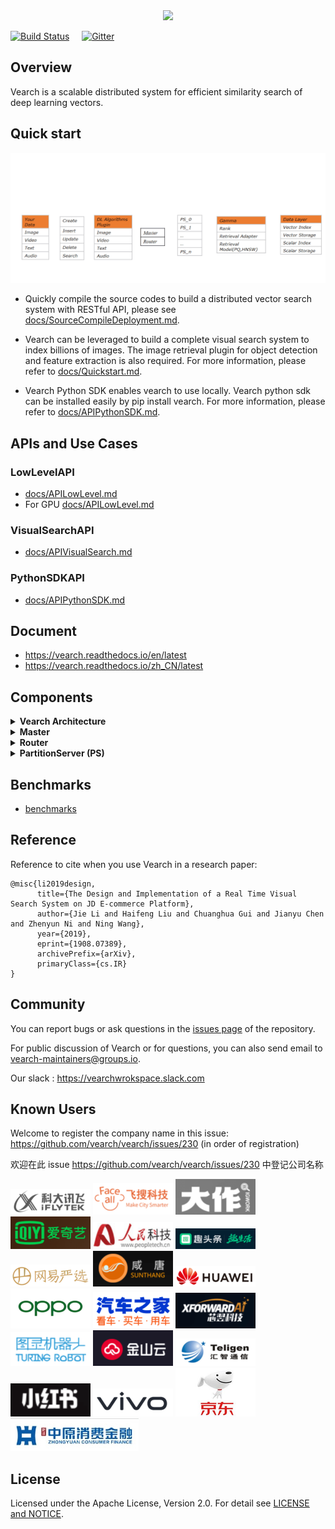 <div align="center">
  <img src="docs/img/vearch_logo.png">
</div>

[![Build Status](https://github.com/vearch/vearch/actions/workflows/CI.yml/badge.svg)](https://github.com/vearch/vearch/actions/workflows/CI.yml)  &nbsp;&nbsp;&nbsp; [![Gitter](https://badges.gitter.im/vector_search/community.svg)](https://gitter.im/vector_search/community?utm_source=badge&utm_medium=badge&utm_campaign=pr-badge)
## Overview

Vearch is a scalable distributed system for efficient similarity search of deep learning vectors. 

## Quick start
![docs/img/plugin/main_process.gif](docs/img/plugin/main_process.gif)

* Quickly compile the source codes to build a distributed vector search system with RESTful API, please see [docs/SourceCompileDeployment.md](docs/SourceCompileDeployment.md).

* Vearch can be leveraged to build a complete visual search system to index billions of images. The image retrieval plugin for object detection and feature extraction is also required. For more information, please refer to [docs/Quickstart.md](docs/Quickstart.md).

* Vearch Python SDK enables vearch to use locally. Vearch python sdk can be installed easily by pip install vearch. For more information, please refer to [docs/APIPythonSDK.md](docs/APIPythonSDK.md).

## APIs and Use Cases


### LowLevelAPI
* [docs/APILowLevel.md](docs/APILowLevel.md)
* For GPU [docs/APILowLevel.md](docs/APILowLevelOnGPU.md)


### VisualSearchAPI
* [docs/APIVisualSearch.md](docs/APIVisualSearch.md)

### PythonSDKAPI
* [docs/APIPythonSDK.md](docs/APIPythonSDK.md)

## Document

* https://vearch.readthedocs.io/en/latest
* https://vearch.readthedocs.io/zh_CN/latest

## Components

<details>
  <summary><b>Vearch Architecture</b></summary>

![arc](docs/img/VearchArch.jpg)

</details>

<details>
  <summary><b>Master</b></summary>
  Responsible for schema mananagement, cluster-level metadata, and resource coordination. 
</details>

<details>
  <summary><b>Router</b></summary>
  Provides RESTful API: `create`  , `delete`  `search` and `update` ; request routing, and result merging. 
</details>

<details>
  <summary><b>PartitionServer (PS)</b></summary>
  Hosts document partitions with raft-based replication.

  Gamma is the core vector search engine implemented based on [faiss](https://github.com/facebookresearch/faiss). It provides the ability of storing, indexing and retrieving the vectors and scalars.
</details>

## Benchmarks

* [benchmarks](/engine/benchs/README.md)

## Reference
Reference to cite when you use Vearch in a research paper:
```
@misc{li2019design,
      title={The Design and Implementation of a Real Time Visual Search System on JD E-commerce Platform}, 
      author={Jie Li and Haifeng Liu and Chuanghua Gui and Jianyu Chen and Zhenyun Ni and Ning Wang},
      year={2019},
      eprint={1908.07389},
      archivePrefix={arXiv},
      primaryClass={cs.IR}
}
```

## Community
You can report bugs or ask questions in the [issues page](https://github.com/vearch/vearch/issues) of the repository.

For public discussion of Vearch or for questions, you can also send email to vearch-maintainers@groups.io.

Our slack : https://vearchwrokspace.slack.com

## Known Users
Welcome to register the company name in this issue: https://github.com/vearch/vearch/issues/230 (in order of registration)

欢迎在此 issue https://github.com/vearch/vearch/issues/230 中登记公司名称

![科大讯飞](static/kedaxunfei.png)
![飞搜科技](static/faceall.png)
![君库科技](static/bigbigwork.png)
![爱奇艺](static/iqiyi.png)
![人民科技](static/peopletech.png)
![趣头条](static/qutoutiao.png)
![网易严选](static/wangyiyanxuan.png)
![咸唐科技](static/sunthang.png)
![华为技术](static/huawei.png)
![OPPO](static/oppo.png)
![汽车之家](static/autohome.png)
![芯翌智能](static/xforwardai.png)
![图灵机器人](static/turingapi.png)
![金山云](static/ksyun.png)
![汇智通信](static/teligen.png)
![小红书](static/xiaohongshu.png)
![VIVO](static/vivo.png)
![京东](static/jd.png)
![中原消费金融](static/zhongyuan_consumer_finance.jpg)

## License

Licensed under the Apache License, Version 2.0. For detail see [LICENSE and NOTICE](https://github.com/vearch/vearch/blob/master/LICENSE).
